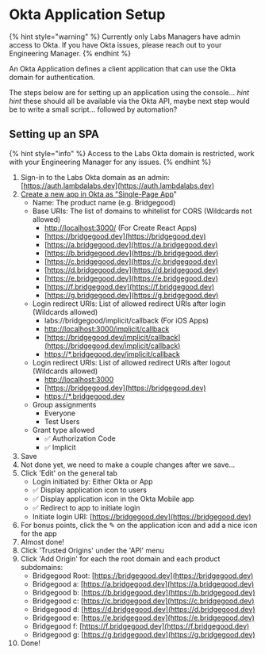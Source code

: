 # Okta Application Setup

{% hint style="warning" %}
Currently only Labs Managers have admin access to Okta. If you have Okta issues, please reach out to your Engineering Manager.
{% endhint %}

An Okta Application defines a client application that can use the Okta domain for authentication.

The steps below are for setting up an application using the console... _hint hint_ these should all be available via the Okta API, maybe next step would be to write a small script... followed by automation?

## Setting up an SPA

{% hint style="info" %}
Access to the Labs Okta domain is restricted, work with your Engineering Manager for any issues.
{% endhint %}

1. Sign-in to the Labs Okta domain as an admin: [https://auth.lambdalabs.dev](https://auth.lambdalabs.dev)
2. [Create a new app in Okta as "Single-Page App](https://dev-625244-admin.okta.com/dev/console/apps/new)"
   * Name: The product name \(e.g. Bridgegood\)
   * Base URIs: The list of domains to whitelist for CORS \(Wildcards not allowed\)
     * [http://localhost:3000/](http://localhost:3000/) \(For Create React Apps\)
     * [https://bridgegood.dev](https://bridgegood.dev)
     * [https://a.bridgegood.dev](https://a.bridgegood.dev)
     * [https://b.bridgegood.dev](https://b.bridgegood.dev)
     * [https://c.bridgegood.dev](https://c.bridgegood.dev)
     * [https://d.bridgegood.dev](https://d.bridgegood.dev)
     * [https://e.bridgegood.dev](https://e.bridgegood.dev)
     * [https://f.bridgegood.dev](https://f.bridgegood.dev)
     * [https://g.bridgegood.dev](https://g.bridgegood.dev)
   * Login redirect URIs: List of allowed redirect URIs after login \(Wildcards allowed\)
     * labs://bridgegood/implicit/callback \(For iOS Apps\)
     * [http://localhost:3000/implicit/callback](http://localhost:3000/implicit/callback)
     * [https://bridgegood.dev/implicit/callback](https://bridgegood.dev/implicit/callback)
     * [https://\*.bridgegood.dev/implicit/callback](https://*.bridgegood.dev/implicit/callback)
   * Login redirect URIs: List of allowed redirect URIs after logout \(Wildcards allowed\)
     * [http://localhost:3000](http://localhost:3000)
     * [https://bridgegood.dev](https://bridgegood.dev)
     * [https://\*.bridgegood.dev](https://*.bridgegood.dev)
   * Group assignments
     * Everyone
     * Test Users
   * Grant type allowed
     * ✅ Authorization Code
     * ✅ Implicit
3. Save
4. Not done yet, we need to make a couple changes after we save...
5. Click 'Edit' on the general tab
   * Login initiated by: Either Okta or App
   * ✅ Display application icon to users
   * ✅ Display application icon in the Okta Mobile app
   * ✅ Redirect to app to initiate login
   * Initiate login URI: [https://bridgegood.dev](https://bridgegood.dev)
6. For bonus points, click the ✎ on the application icon and add a nice icon for the app
7. Almost done!
8. Click 'Trusted Origins' under the 'API' menu
9. Click 'Add Origin' for each the root domain and each product subdomains:
   * Bridgegood Root: [https://bridgegood.dev](https://bridgegood.dev)
   * Bridgegood a: [https://a.bridgegood.dev](https://a.bridgegood.dev)
   * Bridgegood b: [https://b.bridgegood.dev](https://b.bridgegood.dev)
   * Bridgegood c: [https://c.bridgegood.dev](https://c.bridgegood.dev)
   * Bridgegood d: [https://d.bridgegood.dev](https://d.bridgegood.dev)
   * Bridgegood e: [https://e.bridgegood.dev](https://e.bridgegood.dev)
   * Bridgegood f: [https://f.bridgegood.dev](https://f.bridgegood.dev)
   * Bridgegood g: [https://g.bridgegood.dev](https://g.bridgegood.dev)
10. Done!

